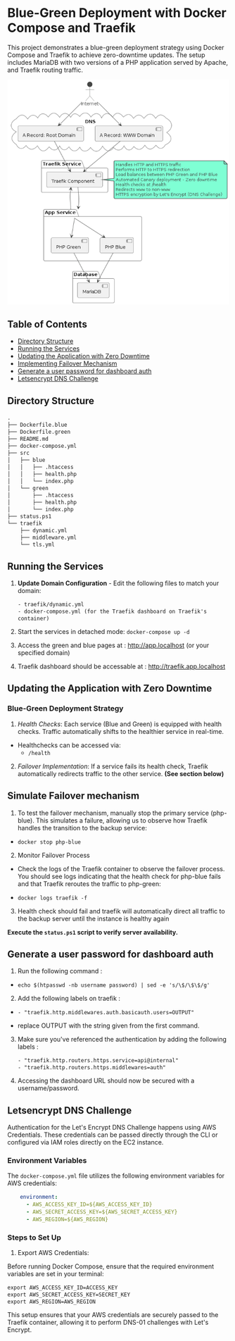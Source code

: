 # Blue-Green Deployment with Docker Compose and Traefik

This project demonstrates a blue-green deployment strategy using Docker Compose and Traefik to achieve zero-downtime updates. The setup includes MariaDB with two versions of a PHP application served by Apache, and Traefik routing traffic.

![Topology](topology.png)

## Table of Contents
- [Directory Structure](#directory-structure)
- [Running the Services](#running-the-services)
- [Updating the Application with Zero Downtime](#updating-the-application-with-zero-downtime)
- [Implementing Failover Mechanism](#simulate-failover-mechanism)
- [Generate a user password for dashboard auth](#generate-a-user-password-for-dashboard-auth)
- [Letsencrypt DNS Challenge](#letsencrypt-dns-challenge)
## Directory Structure

```
.
├── Dockerfile.blue
├── Dockerfile.green
├── README.md
├── docker-compose.yml
├── src
│   ├── blue
│   │   ├── .htaccess
│   │   ├── health.php
│   │   └── index.php
│   └── green
│       ├── .htaccess
│       ├── health.php
│       └── index.php
├── status.ps1
└── traefik
    ├── dynamic.yml
    ├── middleware.yml
    └── tls.yml
```

## Running the Services
1. **Update Domain Configuration** - Edit the following files to match your domain:
   ```
   - traefik/dynamic.yml
   - docker-compose.yml (for the Traefik dashboard on Traefik's container)
   ```

2. Start the services in detached mode:
`docker-compose up -d`

3. Access the green and blue pages at : http://app.localhost (or your specified domain)

4. Traefik dashboard should be accessable at : http://traefik.app.localhost

## Updating the Application with Zero Downtime
### Blue-Green Deployment Strategy

1. *Health Checks*: Each service (Blue and Green) is equipped with health checks. Traffic automatically shifts to the healthier service in real-time.
- Healthchecks can be accessed via:
  - `/health`

2. *Failover Implementation*: If a service fails its health check, Traefik automatically redirects traffic to the other service. **(See section below)**

## Simulate Failover mechanism
1. To test the failover mechanism, manually stop the primary service (php-blue). This simulates a failure, allowing us to observe how Traefik handles the transition to the backup service:

- `docker stop php-blue`

2. Monitor Failover Process

  - Check the logs of the Traefik container to observe the failover process. You should see logs indicating that the health check for php-blue fails and that Traefik reroutes the traffic to php-green:

  - `docker logs traefik -f`

3. Health check should fail and traefik will automatically direct all traffic to the backup server until the instance is healthy again

**Execute the `status.ps1` script to verify server availability.**

## Generate a user password for dashboard auth
1. Run the following command :

- `echo $(htpasswd -nb username password) | sed -e 's/\$/\$\$/g'`

2. Add the following labels on traefik : 

- `- "traefik.http.middlewares.auth.basicauth.users=OUTPUT"` 

- replace OUTPUT with the string given from the first command.

3. Make sure you've referenced the authentication by adding the following labels : 

   ```
   - "traefik.http.routers.https.service=api@internal"
   - "traefik.http.routers.https.middlewares=auth"
   ```
4. Accessing the dashboard URL should now be secured with a username/password.

## Letsencrypt DNS Challenge
Authentication for the Let's Encrypt DNS Challenge happens using AWS Credentials. These credentials can be passed directly through the CLI or configured via IAM roles directly on the EC2 instance.

### Environment Variables
The `docker-compose.yml` file utilizes the following environment variables for AWS credentials:
```yaml
    environment:
      - AWS_ACCESS_KEY_ID=${AWS_ACCESS_KEY_ID}
      - AWS_SECRET_ACCESS_KEY=${AWS_SECRET_ACCESS_KEY}
      - AWS_REGION=${AWS_REGION}
```

### Steps to Set Up
1. Export AWS Credentials:

Before running Docker Compose, ensure that the required environment variables are set in your terminal:
```
export AWS_ACCESS_KEY_ID=ACCESS_KEY
export AWS_SECRET_ACCESS_KEY=SECRET_KEY
export AWS_REGION=AWS_REGION
```

This setup ensures that your AWS credentials are securely passed to the Traefik container, allowing it to perform DNS-01 challenges with Let's Encrypt.